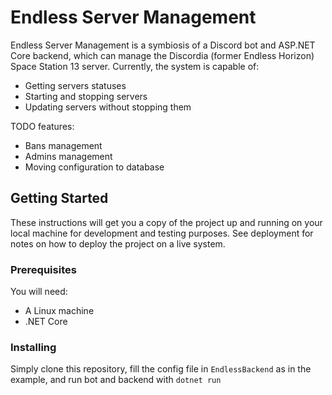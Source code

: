 # Endless Server Management

Endless Server Management is a symbiosis of a Discord bot and ASP.NET Core backend, which can manage the Discordia (former Endless Horizon)
Space Station 13 server. Currently, the system is capable of:

* Getting servers statuses
* Starting and stopping servers
* Updating servers without stopping them

TODO features:
* Bans management
* Admins management
* Moving configuration to database

## Getting Started

These instructions will get you a copy of the project up and running on your local machine for development and testing purposes. See deployment for notes on how to deploy the project on a live system.

### Prerequisites

You will need:
- A Linux machine
- .NET Core


### Installing

Simply clone this repository, fill the config file in ``EndlessBackend`` as in the example, and run bot and backend with ``dotnet run``
